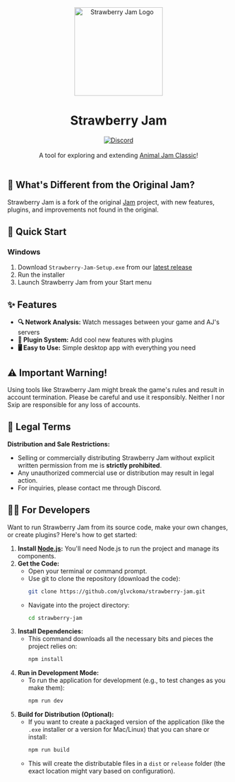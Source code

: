 <div align="center">
  <img src="assets/images/strawberry-jam.png" alt="Strawberry Jam Logo" width="200"/>
  <h1>Strawberry Jam</h1>
  <a href='https://discord.gg/a2y6bZnhB3'>
    <img src="https://discord.com/api/guilds/1210352841059729508/widget.png?style=shield" alt="Discord" />
  </a>
</div>

<br />

<div align="center">
A tool for exploring and extending <a href="https://classic.animaljam.com">Animal Jam Classic</a>!
<br /><br /></div>

## 🍓 What's Different from the Original Jam?

Strawberry Jam is a fork of the original [Jam](https://github.com/Sxip/jam) project, with new features, plugins, and improvements not found in the original.

## 🚀 Quick Start

###  Windows
1.  Download `Strawberry-Jam-Setup.exe` from our [latest release](https://github.com/glvckoma/strawberry-jam/releases/latest)
2.  Run the installer
3.  Launch Strawberry Jam from your Start menu

## ✨ Features

*   **🔍 Network Analysis:** Watch messages between your game and AJ's servers
*   **🔌 Plugin System:** Add cool new features with plugins
*   **🖥️ Easy to Use:** Simple desktop app with everything you need

## ⚠️ Important Warning!

Using tools like Strawberry Jam might break the game's rules and result in account termination. Please be careful and use it responsibly. Neither I nor Sxip are responsible for any loss of accounts.

## 📜 Legal Terms

**Distribution and Sale Restrictions:**
- Selling or commercially distributing Strawberry Jam without explicit written permission from me is **strictly prohibited**.
- Any unauthorized commercial use or distribution may result in legal action.
- For inquiries, please contact me through Discord.

## 👩‍💻 For Developers

Want to run Strawberry Jam from its source code, make your own changes, or create plugins? Here's how to get started:

1.  **Install [Node.js](https://nodejs.org):** You'll need Node.js to run the project and manage its components.
2.  **Get the Code:**
    *   Open your terminal or command prompt.
    *   Use git to clone the repository (download the code):
        ```bash
        git clone https://github.com/glvckoma/strawberry-jam.git
        ```
    *   Navigate into the project directory:
        ```bash
        cd strawberry-jam
        ```
3.  **Install Dependencies:**
    *   This command downloads all the necessary bits and pieces the project relies on:
        ```bash
        npm install
        ```
4.  **Run in Development Mode:**
    *   To run the application for development (e.g., to test changes as you make them):
        ```bash
        npm run dev
        ```
5.  **Build for Distribution (Optional):**
    *   If you want to create a packaged version of the application (like the `.exe` installer or a version for Mac/Linux) that you can share or install:
        ```bash
        npm run build
        ```
    *   This will create the distributable files in a `dist` or `release` folder (the exact location might vary based on configuration).

